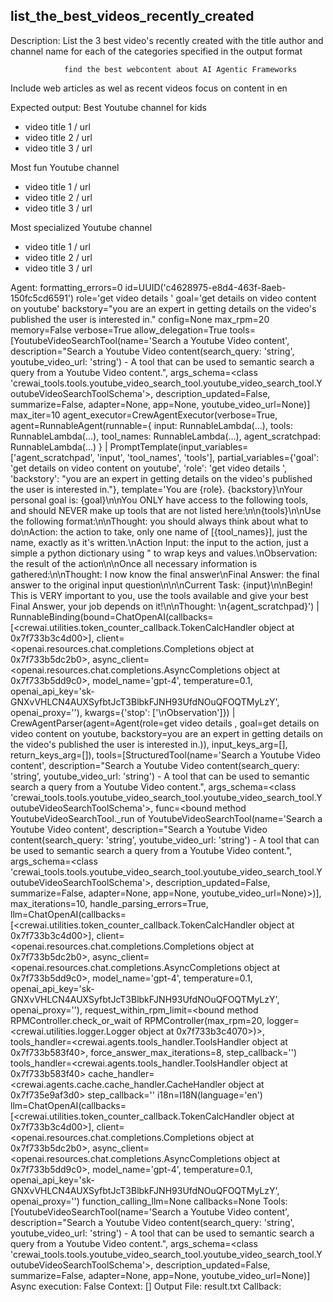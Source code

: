 ## list_the_best_videos_recently_created
Description: 
                List the 3 best video's recently created with the title author and channel name for each of the categories specified in the output format

                find the best webcontent about AI Agentic Frameworks
Include web articles as wel as recent videos 
                focus on content in en

Expected output: 
                Best Youtube channel for kids
 * video title 1 / url
* video title 2 / url
* video title 3 / url

Most fun Youtube channel
 * video title 1 / url
* video title 2 / url
* video title 3 / url

Most specialized Youtube channel
 * video title 1 / url
* video title 2 / url
* video title 3 / url


Agent: formatting_errors=0 id=UUID('c4628975-e8d4-463f-8aeb-150fc5cd6591') role='get video details ' goal='get details on video content on youtube' backstory="you are an expert in getting details on the video's published the user is interested in." config=None max_rpm=20 memory=False verbose=True allow_delegation=True tools=[YoutubeVideoSearchTool(name='Search a Youtube Video content', description="Search a Youtube Video content(search_query: 'string', youtube_video_url: 'string') - A tool that can be used to semantic search a query from a Youtube Video content.", args_schema=<class 'crewai_tools.tools.youtube_video_search_tool.youtube_video_search_tool.YoutubeVideoSearchToolSchema'>, description_updated=False, summarize=False, adapter=None, app=None, youtube_video_url=None)] max_iter=10 agent_executor=CrewAgentExecutor(verbose=True, agent=RunnableAgent(runnable={
  input: RunnableLambda(...),
  tools: RunnableLambda(...),
  tool_names: RunnableLambda(...),
  agent_scratchpad: RunnableLambda(...)
}
| PromptTemplate(input_variables=['agent_scratchpad', 'input', 'tool_names', 'tools'], partial_variables={'goal': 'get details on video content on youtube', 'role': 'get video details ', 'backstory': "you are an expert in getting details on the video's published the user is interested in."}, template='You are {role}. {backstory}\nYour personal goal is: {goal}\n\nYou ONLY have access to the following tools, and should NEVER make up tools that are not listed here:\n\n{tools}\n\nUse the following format:\n\nThought: you should always think about what to do\nAction: the action to take, only one name of [{tool_names}], just the name, exactly as it\'s written.\nAction Input: the input to the action, just a simple a python dictionary using " to wrap keys and values.\nObservation: the result of the action\n\nOnce all necessary information is gathered:\n\nThought: I now know the final answer\nFinal Answer: the final answer to the original input question\n\n\nCurrent Task: {input}\n\nBegin! This is VERY important to you, use the tools available and give your best Final Answer, your job depends on it!\n\nThought: \n{agent_scratchpad}')
| RunnableBinding(bound=ChatOpenAI(callbacks=[<crewai.utilities.token_counter_callback.TokenCalcHandler object at 0x7f733b3c4d00>], client=<openai.resources.chat.completions.Completions object at 0x7f733b5dc2b0>, async_client=<openai.resources.chat.completions.AsyncCompletions object at 0x7f733b5dd9c0>, model_name='gpt-4', temperature=0.1, openai_api_key='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', openai_proxy=''), kwargs={'stop': ['\nObservation']})
| CrewAgentParser(agent=Agent(role=get video details , goal=get details on video content on youtube, backstory=you are an expert in getting details on the video's published the user is interested in.)), input_keys_arg=[], return_keys_arg=[]), tools=[StructuredTool(name='Search a Youtube Video content', description="Search a Youtube Video content(search_query: 'string', youtube_video_url: 'string') - A tool that can be used to semantic search a query from a Youtube Video content.", args_schema=<class 'crewai_tools.tools.youtube_video_search_tool.youtube_video_search_tool.YoutubeVideoSearchToolSchema'>, func=<bound method YoutubeVideoSearchTool._run of YoutubeVideoSearchTool(name='Search a Youtube Video content', description="Search a Youtube Video content(search_query: 'string', youtube_video_url: 'string') - A tool that can be used to semantic search a query from a Youtube Video content.", args_schema=<class 'crewai_tools.tools.youtube_video_search_tool.youtube_video_search_tool.YoutubeVideoSearchToolSchema'>, description_updated=False, summarize=False, adapter=None, app=None, youtube_video_url=None)>)], max_iterations=10, handle_parsing_errors=True, llm=ChatOpenAI(callbacks=[<crewai.utilities.token_counter_callback.TokenCalcHandler object at 0x7f733b3c4d00>], client=<openai.resources.chat.completions.Completions object at 0x7f733b5dc2b0>, async_client=<openai.resources.chat.completions.AsyncCompletions object at 0x7f733b5dd9c0>, model_name='gpt-4', temperature=0.1, openai_api_key='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', openai_proxy=''), request_within_rpm_limit=<bound method RPMController.check_or_wait of RPMController(max_rpm=20, logger=<crewai.utilities.logger.Logger object at 0x7f733b3c4070>)>, tools_handler=<crewai.agents.tools_handler.ToolsHandler object at 0x7f733b583f40>, force_answer_max_iterations=8, step_callback='') tools_handler=<crewai.agents.tools_handler.ToolsHandler object at 0x7f733b583f40> cache_handler=<crewai.agents.cache.cache_handler.CacheHandler object at 0x7f735e9af3d0> step_callback='' i18n=I18N(language='en') llm=ChatOpenAI(callbacks=[<crewai.utilities.token_counter_callback.TokenCalcHandler object at 0x7f733b3c4d00>], client=<openai.resources.chat.completions.Completions object at 0x7f733b5dc2b0>, async_client=<openai.resources.chat.completions.AsyncCompletions object at 0x7f733b5dd9c0>, model_name='gpt-4', temperature=0.1, openai_api_key='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', openai_proxy='') function_calling_llm=None callbacks=None
Tools: [YoutubeVideoSearchTool(name='Search a Youtube Video content', description="Search a Youtube Video content(search_query: 'string', youtube_video_url: 'string') - A tool that can be used to semantic search a query from a Youtube Video content.", args_schema=<class 'crewai_tools.tools.youtube_video_search_tool.youtube_video_search_tool.YoutubeVideoSearchToolSchema'>, description_updated=False, summarize=False, adapter=None, app=None, youtube_video_url=None)]
Async execution: False
Context: []
Output File: result.txt
Callback: 
